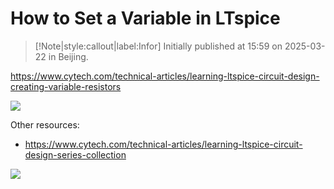 # How to Set a Variable in LTspice

> [!Note|style:callout|label:Infor]
> Initially published at 15:59 on 2025-03-22 in Beijing.


https://www.cytech.com/technical-articles/learning-ltspice-circuit-design-creating-variable-resistors

<div class="center"><img src="https://imagebank-0.oss-cn-beijing.aliyuncs.com/VS-PicGo/2025-03-22-15-50-30_How to Set a Varible in LTspice.png"/></div>

Other resources:
- https://www.cytech.com/technical-articles/learning-ltspice-circuit-design-series-collection

<div class="center"><img src="https://imagebank-0.oss-cn-beijing.aliyuncs.com/VS-PicGo/2025-03-22-15-51-16_How to Set a Varible in LTspice.png"/></div>
